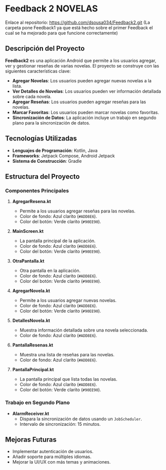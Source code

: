 # Feedback 2 NOVELAS
Enlace al repositorio: https://github.com/dsousa034/Feedback2.git (La carpeta pone Feedback1 ya que está hecho sobre el primer Feedback el cual se ha mejorado para que funcione correctamente)

## Descripción del Proyecto

**Feedback2** es una aplicación Android que  permite a los usuarios agregar, ver y gestionar reseñas de varias novelas. El proyecto se construye con las siguientes características clave:

- **Agregar Novelas**: Los usuarios pueden agregar nuevas novelas a la lista.
- **Ver Detalles de Novelas**: Los usuarios pueden ver información detallada sobre cada novela.
- **Agregar Reseñas**: Los usuarios pueden agregar reseñas para las novelas.
- **Marcar Favoritas**: Los usuarios pueden marcar novelas como favoritas.
- **Sincronización de Datos**: La aplicación incluye un trabajo en segundo plano para la sincronización de datos.

## Tecnologías Utilizadas

- **Lenguajes de Programación**: Kotlin, Java
- **Frameworks**: Jetpack Compose, Android Jetpack
- **Sistema de Construcción**: Gradle

## Estructura del Proyecto

### Componentes Principales

1. **AgregarResena.kt**
   - Permite a los usuarios agregar reseñas para las novelas.
   - Color de fondo: Azul clarito (`#ADD8E6`).
   - Color del botón: Verde clarito (`#90EE90`).

2. **MainScreen.kt**
   - La pantalla principal de la aplicación.
   - Color de fondo: Azul clarito (`#ADD8E6`).
   - Color del botón: Verde clarito (`#90EE90`).

3. **OtraPantalla.kt**
   - Otra pantalla en la aplicación.
   - Color de fondo: Azul clarito (`#ADD8E6`).
   - Color del botón: Verde clarito (`#90EE90`).

4. **AgregarNovela.kt**
   - Permite a los usuarios agregar nuevas novelas.
   - Color de fondo: Azul clarito (`#ADD8E6`).
   - Color del botón: Verde clarito (`#90EE90`).

5. **DetallesNovela.kt**
   - Muestra información detallada sobre una novela seleccionada.
   - Color de fondo: Azul clarito (`#ADD8E6`).

6. **PantallaResenas.kt**
   - Muestra una lista de reseñas para las novelas.
   - Color de fondo: Azul clarito (`#ADD8E6`).

7. **PantallaPrincipal.kt**
   - La pantalla principal que lista todas las novelas.
   - Color de fondo: Azul clarito (`#ADD8E6`).
   - Color del botón: Verde clarito (`#90EE90`).

### Trabajo en Segundo Plano

- **AlarmReceiver.kt**
  - Dispara la sincronización de datos usando un `JobScheduler`.
  - Intervalo de sincronización: 15 minutos.

## Mejoras Futuras

- Implementar autenticación de usuarios.
- Añadir soporte para múltiples idiomas.
- Mejorar la UI/UX con más temas y animaciones.
